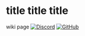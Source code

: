 # title title title
wiki page
[![Discord](https://img.shields.io/badge/Discord-7289DA?style=for-the-badge&logo=discord&logoColor=white)](https://discord.gg/cgFnnFRwxm)
[![GitHub](https://img.shields.io/badge/GitHub-100000?style=for-the-badge&logo=github&logoColor=white)](https://github.com/notakitty/thub)

